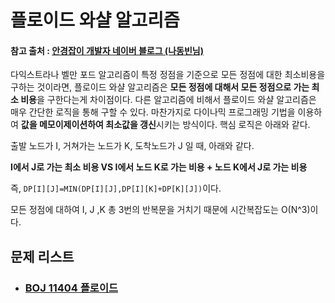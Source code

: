 # 플로이드 와샬 알고리즘 

#### 참고 출처 : [안경잡이 개발자 네이버 블로그 (나동빈님)](https://blog.naver.com/ndb796/221234427842)

다익스트라나 벨만 포드 알고리즘이 특정 정점을 기준으로 모든 정점에 대한 최소비용을 구하는 것이라면, 플로이드 와샬 알고리즘은 **모든 정점에 대해서 모든 정점으로 가는 최소 비용**을 구한다는게 차이점이다. 다른 알고리즘에 비해서 플로이드 와샬 알고리즘은 매우 간단한 로직을 통해 구할 수 있다. 마찬가지로 다이나믹 프로그래밍 기법을 이용하여 **값을 메모이제이션하여 최소값을 갱신**시키는 방식이다. 핵심 로직은 아래와 같다.



출발 노드가 I, 거쳐가는 노드가 K, 도착노드가 J 일 때, 아래와 같다.

**I에서 J로 가는 최소 비용 VS I에서 노드 K로 가는 비용 + 노드 K에서 J로 가는 비용**

즉, `DP[I][J]=MIN(DP[I][J],DP[I][K]+DP[K][J])`이다.



모든 정점에 대하여 I, J ,K 총 3번의 반복문을 거치기 때문에 시간복잡도는 O(N^3)이다.



## 문제 리스트

- ### [BOJ 11404 플로이드](https://github.com/jungtaeyong/alstudy2/blob/ty/SDS/예습/baekjoon%2011404%20플로이드.md)

